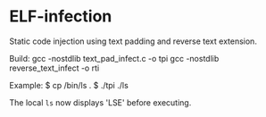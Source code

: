 # ELF-infection
Static code injection using text padding and reverse text extension.

Build:
gcc -nostdlib text\_pad\_infect.c -o tpi
gcc -nostdlib reverse\_text\_infect -o rti

Example:
$ cp /bin/ls .
$ ./tpi ./ls

The local `ls` now displays 'LSE' before executing.
